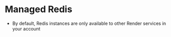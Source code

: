 # Managed Redis
- By default, Redis instances are only available to other Render services in your account